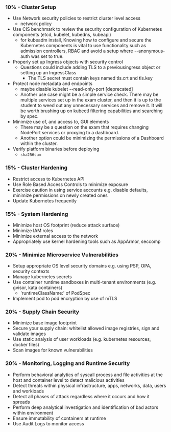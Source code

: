 ### 10% - Cluster Setup
- Use Network security policies to restrict cluster level access
    - network policy
- Use CIS benchmark to review the security configuration of Kubernetes components (etcd, kubelet, kubedns, kubeapi)
    - for kubeadm install, Knowing how to configure and secure the Kubernetes components is vital to use functionality such as admission controllers, RBAC and avoid a setup where --anonymous-auth was set to true.
- Properly set up Ingress objects with security control
    - Questions could include adding TLS to a previousingress object or setting up an IngressClass
        - The TLS secret must contain keys named tls.crt and tls.key
- Protect node metadata and endpoints
    - maybe disable kubelet --read-only-port [deprecated]
    - Another use case might be a simple service check. There may be multiple services set up in the exam cluster, and then it is up to the student to weed out any unnecessary services and remove it. It will be worth brushing up on kubectl filtering capabilities and searching by spec.
- Minimize use of, and access to, GUI elements
    - There may be a question on the exam that requires changing NodePort services or proxying to a dashboard.
    - Another option could be minimizing the permissions of a Dashboard within the cluster.
- Verify platform binaries before deploying
    - `sha256sum`

### 15% - Cluster Hardening
- Restrict access to Kubernetes API
- Use Role Based Access Controls to minimize exposure
- Exercise caution in using service accounts e.g. disable defaults, minimize permissions on newly created ones
- Update Kubernetes frequently

### 15% - System Hardening
- Minimize host OS footprint (reduce attack surface)
- Minimize IAM roles
- Minimize external access to the network
- Appropriately use kernel hardening tools such as AppArmor, seccomp

### 20% - Minimize Microservice Vulnerabilities
- Setup appropriate OS level security domains e.g. using PSP, OPA, security contexts
- Manage kubernetes secrets
- Use container runtime sandboxes in multi-tenant environments (e.g. gvisor, kata containers)
    - 'runtimeClassName:' of PodSpec
- Implement pod to pod encryption by use of mTLS

### 20% - Supply Chain Security
- Minimize base image footprint
- Secure your supply chain: whitelist allowed image registries, sign and validate images
- Use static analysis of user workloads (e.g. kubernetes resources, docker files)
- Scan images for known vulnerabilities

### 20% - Monitoring, Logging and Runtime Security
- Perform behavioral analytics of syscall process and file activities at the host and container
 level to detect malicious activities
- Detect threats within physical infrastructure, apps, networks, data, users and workloads
- Detect all phases of attack regardless where it occurs and how it spreads
- Perform deep analytical investigation and identification of bad actors within environment
- Ensure immutability of containers at runtime
- Use Audit Logs to monitor access